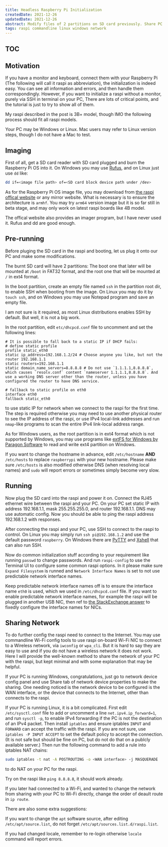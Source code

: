 ```yaml
---
title: Headless Raspberry Pi Initialization
createdDate: 2021-12-26
updatedDate: 2021-12-26
abstract: Modify files of 2 partitions on SD card previously. Share PC network with Raspberry Pi which is described in minimal form.
tags: raspi commandline linux windows network
---
```


<!-- Copyright (C) 2021, 2022 myl7 -->
<!-- SPDX-License-Identifier: CC-BY-SA-4.0 -->

## TOC

## Motivation

If you have a monitor and keyboard, connect them with your Raspberry Pi
(The following will call it raspi as abbreviation), the initialization is indeed easy.
You can see all information and errors, and then handle them correspondingly.
However, if you want to initialize a raspi without a monitor, purely via SSH in terminal on your PC,
There are lots of critical points, and the tutorial is just to try to show all of them.

My raspi described in the post is 3B+ model, though IMO the following process should fit all raspi models.

Your PC may be Windows or Linux.
Mac users may refer to Linux version steps, though I do not have a Mac to test.

## Imaging

First of all, get a SD card reader with SD card plugged and burn the Raspberry Pi OS into it.
On Windows you may use [Rufus](https://rufus.ie), and on Linux just use `dd` like:

```bash
dd if=<image file path> of=<SD card block device path under /dev>
```

As for the Raspberry Pi OS image file, you may download from [the raspi offical website](https://www.raspberrypi.com/software/operating-systems/) or any mirror website.
What is necessary is to ensure the architecture is `armhf`.
You may try `arm64` version image but it is so far still in beta stage,
and may only work on latest raspi boards like 4B model.

The offical website also provides an imager program, but I have never used it.
Rufus and dd are good enough.

## Pre-running

Before pluging the SD card in the raspi and booting,
let us plug it onto our PC and make some modifications.

The burnt SD card will have 2 partitions:
The boot one that later will be mounted at `/boot` in FAT32 format,
and the root one that will be mounted at `/` in ext4 format.

In the boot partition, create an empty file named `ssh` in the partition root dir,
to enable SSH when booting from the image.
On Linux you may do it by `touch ssh`, and on Windows you may use Notepad program and save an empty file.

I am not sure is it required, as most Linux distributions enables SSH by default.
But well, it is not a big work.

In the root partition, edit `etc/dhcpcd.conf` file to uncomment and set the following lines:

```
# It is possible to fall back to a static IP if DHCP fails:
# define static profile
profile static_eth0
static ip_address=192.168.1.2/24 # Choose anyone you like, but not the router 192.168.1.1
static routers=192.168.1.1
static domain_name_servers=8.8.8.8 # Do not use `1.1.1.1,8.8.8.8`, which causes `resolv.conf` content `nameserver 1.1.1.1,8.8.8.8`. And use a working DNS server other than the router, unless you have configured the router to have DNS service.

# fallback to static profile on eth0
interface eth0
fallback static_eth0
```

to use static IP for network when we connect to the raspi for the first time.
The step is required otherwise you may need to use another physical router to see the IP address of the raspi,
or use IPv4 local-link addresses and run `nmap`-like programs to scan the entire IPv4 link-local address range.

As for Windows users, as the root partition is in ext4 format which is not supported by Windows,
you may use programs like
[extFS for Windows by Paragon Software](https://www.paragon-software.com/business/extfs-for-windows/)
to read and write ext4 partition on Windows.

If you want to change the hostname in advance,
edit `/etc/hostname` **AND** `/etc/hosts` to replace `raspberrypi` with your new hostname.
Please make sure `/etc/hosts` is also modified otherwise DNS (when resolving local names)
and `sudo` will report errors or sometimes simply become very slow.

## Running

Now plug the SD card into the raspi and power it on.
Connect the RJ45 ethernet wire between the raspi and your PC.
On your PC set static IP with address 192.168.1.1, mask 255.255.255.0, and router 192.168.1.1.
DNS may use automatic config.
Now you should be able to ping the raspi address 192.168.1.2 with responses.

After connecting the raspi and your PC, use SSH to connect to the raspi to control.
On Linux you may simply run `ssh pi@192.168.1.2` and use the default password `raspberry`.
On Windows there are [PyTTY](https://www.putty.org/) and [Xshell](https://www.xshell.com/en/xshell/) that can also run SSH.

Now do common initialization stuff according to your requirement like running `passwd` to change passwords.
And run `raspi-config` to use the Terminal UI to configure some common raspi options.
In it please make sure `Expand Filesystem` is runned and
`Network Interface Names` is set to not use predictable network interface names.

Keep predictable network interface names off is to ensure the interface name `eth0` is used,
which we used in `/etc/dhcpcd.conf` file.
If you want to enable predictable network interface names, for example the raspi will be plugged in another USB NIC,
then ref to [the StackExchange answer](https://unix.stackexchange.com/questions/73595/wlan-number-assignment)
to fixedly configure the interface names for NICs.

## Sharing Network

To do further config the raspi need to connect to the Internet.
You may use commandline Wi-Fi config tools to use raspi on-board Wi-Fi NIC to connect to a Wireless network,
via `iwconfig` or `wpa_cli`.
But it is hard to say they are easy to use and if you do not have a wireless network it does not work.
Here I will provide the well-known method to share the network of your PC with the raspi,
but kept minimal and with some explanation that may be helpful.

If your PC is running Windows, congratulations,
just go to network device config panel and use Share tab of network device properties to make the sharing.
One needing noticed is the network device to be configured is the WAN interface,
or the device that connects to the Internet, other than connects to the raspi.

If your PC is running Linux, it is a bit complicated.
First edit `/etc/sysctl.conf` file to add or uncomment a line `net.ipv4.ip_forward=1`, and run `sysctl -p`,
to enable IPv4 forwarding if the PC is not the destination of an IPv4 packet.
Then install `iptables` and ensure iptables `INPUT` and `FORWARD` can accept the traffic with the raspi.
If you are not sure, use `iptables -P INPUT ACCEPT` to set the default policy to accept the connection.
(It is not safe but should be fine on PC, but do not do that on a publcly available server.)
Then run the following command to add a rule into iptables NAT chains:

```bash
sudo iptables -t nat -A POSTROUTING -o <WAN interface> -j MASQUERADE
```

to do NAT on your PC for the raspi.

Try on the raspi like `ping 8.8.8.8`, it should work already.

If you later had connected to a Wi-Fi, and wanted to change the network from sharing with your PC to Wi-Fi directly,
change the order of deault route in `ip route`.

There are also some extra suggestions:

If you want to change the `apt` software source, after editing `/etc/apt/source.list`,
do not forget `/etc/apt/sources.list.d/raspi.list`.

If you had changed locale, remember to re-login otherwise `locale` command will report errors.
